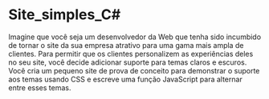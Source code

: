 # Site_simples_C#
 Imagine que você seja um desenvolvedor da Web que tenha sido incumbido de tornar o site da sua empresa atrativo para uma gama mais ampla de clientes. Para permitir que os clientes personalizem as experiências deles no seu site, você decide adicionar suporte para temas claros e escuros. Você cria um pequeno site de prova de conceito para demonstrar o suporte aos temas usando CSS e escreve uma função JavaScript para alternar entre esses temas.

